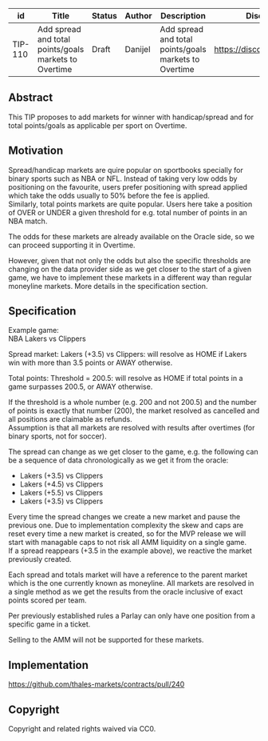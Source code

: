 | id | Title | Status | Author | Description | Discussions to | Created |
| ----------- | ----------- | ----------- | ----------- | ----------- | ----------- | ----------- |
| TIP-110 | Add spread and total points/goals markets to Overtime | Draft | Danijel | Add spread and total points/goals markets to Overtime  | https://discord.gg/rPpPcMXSeU | 2022-11-29


## Abstract

This TIP proposes to add markets for winner with handicap/spread and for total points/goals as applicable per sport on Overtime.
 
## Motivation
 
Spread/handicap markets are quire popular on sportbooks specially for binary sports such as NBA or NFL. Instead of taking very low odds by positioning on the favourite, users prefer positioning with spread applied which take the odds usually to 50% before the fee is applied.  
Similarly, total points markets are quite popular. Users here take a position of OVER or UNDER a given threshold for e.g. total number of points in an NBA match.  

The odds for these markets are already available on the Oracle side, so we can proceed supporting it in Overtime.  

However, given that not only the odds but also the specific thresholds are changing on the data provider side as we get closer to the start of a given game, we have to implement these markets in a different way than regular moneyline markets.  More details in the specification section.        
 
## Specification 

Example game:  
NBA Lakers vs Clippers    

Spread market: Lakers (+3.5) vs Clippers: will resolve as HOME if Lakers win with more than 3.5 points or AWAY otherwise.
    
Total points: Threshold = 200.5: will resolve as HOME if total points in a game surpasses 200.5, or AWAY otherwise.

If the threshold is a whole number (e.g. 200 and not 200.5) and the number of points is exactly that number (200), the market resolved as cancelled and all positions are claimable as refunds.  
Assumption is that all markets are resolved with results after overtimes (for binary sports, not for soccer).  

The spread can change as we get closer to the game, e.g. the following can be a sequence of data chronologically as we get it from the oracle:  
- Lakers (+3.5) vs Clippers
- Lakers (+4.5) vs Clippers  
- Lakers (+5.5) vs Clippers  
- Lakers (+3.5) vs Clippers  

Every time the spread changes we create a new market and pause the previous one. Due to implementation complexity the skew and caps are reset every time a new market is created, so for the MVP release we will start with managable caps to not risk all AMM liquidity on a single game.  
If a spread reappears (+3.5 in the example above), we reactive the market previously created.  

Each spread and totals market will have a reference to the parent market which is the one currently known as moneyline.  All markets are resolved in a single method as we get the results from the oracle inclusive of exact points scored per team.  

Per previously established rules a Parlay can only have one position from a specific game in a ticket.  

Selling to the AMM will not be supported for these markets.        

## Implementation

https://github.com/thales-markets/contracts/pull/240

## Copyright
 
Copyright and related rights waived via CC0.
